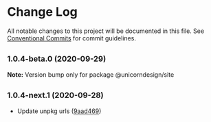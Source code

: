 # Change Log

All notable changes to this project will be documented in this file.
See [Conventional Commits](https://conventionalcommits.org) for commit guidelines.

## <small>1.0.4-beta.0 (2020-09-29)</small>

**Note:** Version bump only for package @unicorndesign/site





## <small>1.0.4-next.1 (2020-09-28)</small>

* Update unpkg urls ([9aad469](https://github.com/unicorndesign/website/commit/9aad469))

